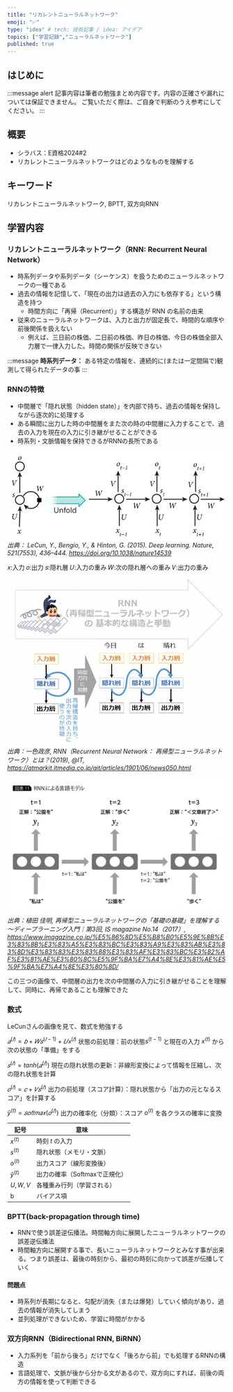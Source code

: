 ```yaml
---
title: "リカレントニューラルネットワーク"
emoji: "✅"
type: "idea" # tech: 技術記事 / idea: アイデア
topics: ["学習記録","ニューラルネットワーク"]
published: true
---
```


## はじめに
:::message alert
記事内容は筆者の勉強まとめ内容です。内容の正確さや漏れについては保証できません。
ご覧いただく際は、ご自身で判断のうえ参考にしてください。
:::


## 概要
- シラバス：E資格2024#2
- リカレントニューラルネットワークはどのようなものを理解する

## キーワード
リカレントニューラルネットワーク, BPTT, 双方向RNN

## 学習内容

### リカレントニューラルネットワーク（RNN: Recurrent Neural Network）
- 時系列データや系列データ（シーケンス）を扱うためのニューラルネットワークの一種である
- 過去の情報を記憶して、「現在の出力は過去の入力にも依存する」という構造を持つ
    - 時間方向に「再帰（Recurrent）」する構造が RNN の名前の由来
- 従来のニューラルネットワークは、入力と出力が固定長で、時間的な順序や前後関係を扱えない
    - 例えば、三日前の株価、二日前の株価、昨日の株価、今日の株価全部入力層で一律入力した。時間の関係が反映できない

:::message
**時系列データ：** ある特定の情報を、連続的に(または一定間隔で)観測して得られたデータの事
:::

### RNNの特徴
- 中間層で「隠れ状態（hidden state）」を内部で持ち、過去の情報を保持しながら逐次的に処理する
- ある瞬間に出力した時の中間層をまた次の時の中間層に入力することで、過去の入力を現在の入力に引き継がせることができる
- 時系列・文脈情報を保持できるがRNNの長所である


![](/images/e-memo-00035_01.png)
*出典：
LeCun, Y., Bengio, Y., & Hinton, G. (2015). Deep learning. Nature, 521(7553), 436–444. https://doi.org/10.1038/nature14539*

𝑥:入力
𝑜:出力
𝑠:隠れ層
𝑈:入力の重み
𝑊:次の隠れ層への重み
𝑉:出力の重み


![](/images/e-memo-00035_02.jpg)
*出典：一色政彦, RNN（Recurrent Neural Network： 再帰型ニューラルネットワーク）とは？(2019), @IT, https://atmarkit.itmedia.co.jp/ait/articles/1901/06/news050.html*

![](/images/e-memo-00035_03.jpg)
*出典：植田 佳明, 再帰型ニューラルネットワークの「基礎の基礎」を理解する　～ディープラーニング入門｜第3回, IS magazine No.14（2017）, https://www.imagazine.co.jp/%E5%86%8D%E5%B8%B0%E5%9E%8B%E3%83%8B%E3%83%A5%E3%83%BC%E3%83%A9%E3%83%AB%E3%83%8D%E3%83%83%E3%83%88%E3%83%AF%E3%83%BC%E3%82%AF%E3%81%AE%E3%80%8C%E5%9F%BA%E7%A4%8E%E3%81%AE%E5%9F%BA%E7%A4%8E%E3%80%8D/*

この三つの画像で、中間層の出力を次の中間層の入力に引き継がせることを理解して、同時に、再帰であることも理解できた




### 数式

LeCunさんの画像を見て、数式を勉強する

$𝑎^{(𝑡)}=𝑏+𝑊𝑠^{(𝑡−1)}+𝑈𝑥^{(𝑡)}$
状態の前処理：前の状態$s^{(t-1)}$ と現在の入力 $x^{(t)}$ から次の状態の「準備」をする

$𝑠^{(𝑡)}=tanh(𝑎^{(𝑡)})$
現在の隠れ状態の更新：非線形変換によって情報を圧縮し、次の隠れ状態を計算

$𝑜^{(𝑡)}=𝑐+𝑉𝑠^{(𝑡)}$
出力の前処理（スコア計算）：隠れ状態から「出力の元となるスコア」を計算する

$\hat{y}^{(t)}=𝑠𝑜𝑓𝑡𝑚𝑎𝑥(𝑜^{(𝑡)})$
出力の確率化（分類）：スコア $o^{(t)}$ を各クラスの確率に変換


| 記号           | 意味                 |
| ------------ | ------------------ |
| $x^{(t)}$       | 時刻 $t$ の入力         |
| $s^{(t)}$       | 隠れ状態（メモリ・文脈）       |
| $o^{(t)}$       | 出力スコア（線形変換後）       |
| $\hat{y}^{(t)}$ | 出力の確率（Softmaxで正規化） |
| $U, W, V$    | 各種重み行列（学習される）      |
| b    | バイアス項      |



### BPTT(back-propagation through time)
- RNNで使う誤差逆伝播法。時間軸方向に展開したニューラルネットワークの誤差逆伝播法
- 時間軸方向に展開する事で、長いニューラルネットワークとみなす事が出来る。つまり誤差は、最後の時刻から、最初の時刻に向かって誤差が伝播していく

#### 問題点
- 時系列が長期になると、勾配が消失（または爆発）していく傾向があり、過去の情報が消失してしまう
- 並列処理ができないため、学習に時間がかかる


### 双方向RNN（Bidirectional RNN, BiRNN）
- 入力系列を「前から後ろ」だけでなく「後ろから前」でも処理するRNNの構造
- 言語処理で、文脈が後から分かる文があるので、双方向にすれば、前後の両方の情報を使って判断できる